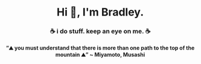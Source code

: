 <h1 align="center">Hi 🌠, I'm Bradley.</h1>
<h3 align="center">☕ i do stuff. keep an eye on me. ☕</h3>



<h4 align="center">“⛰ you must understand that there is more than one path to the top of the mountain ⛰” ~ Miyamoto, Musashi</h4>


